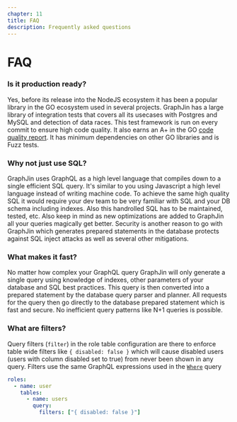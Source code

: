 ```yaml
---
chapter: 11
title: FAQ
description: Frequently asked questions
---
```


# FAQ

### Is it production ready?

Yes, before its release into the NodeJS ecosystem it has been a popular library in the GO ecosystem used in several projects. GraphJin has a large library of integration tests that covers all its usecases with Postgres and MySQL and detection of data races. This test framework is run on every commit to ensure high code quality. It also earns an A+ in the GO [code quality report](https://goreportcard.com/report/github.com/dosco/graphjin/core/v3). It has minimum dependencies on other GO libraries and is Fuzz tests.

### Why not just use SQL?

GraphJin uses GraphQL as a high level language that compiles down to a single efficient SQL query. It's similar to you using Javascript a high level language instead of writing machine code. To achieve the same high quality SQL it would require your dev team to be very familiar with SQL and your DB schema including indexes. Also this handrolled SQL has to be maintained, tested, etc. Also keep in mind as new optimizations are added to GraphJin all your queries magically get better. Security is another reason to go with GraphJin which generates prepared statements in the database protects against SQL inject attacks as well as several other mitigations.

### What makes it fast?

No matter how complex your GraphQL query GraphJin will only generate a single query using knowledge of indexes, other parameters of your database and SQL best practices. This query is then converted into a prepared statement by the database query parser and planner. All requests for the query then go directly to the database prepared statement which is fast and secure. No inefficient query patterns like N+1 queries is possible.

### What are filters?

Query filters (`filter`) in the role table configuration are there to enforce table wide filters like `{ disabled: false }` which will cause disabled users (users with column disabled set to true) from never been shown in any query. Filters use the same GraphQL expressions used in the [`Where`](posts/cheatsheet#crafting-the-where-clause) query

```yaml title="Config file"
roles:
  - name: user
    tables:
      - name: users
        query:
          filters: ["{ disabled: false }"]
```
